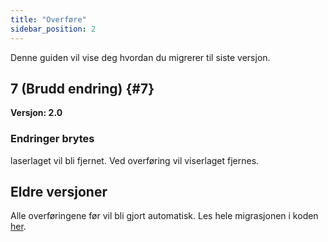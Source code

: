 ```yaml
---
title: "Overføre"
sidebar_position: 2
---
```


Denne guiden vil vise deg hvordan du migrerer til siste versjon.

## 7 (Brudd endring) {#7}

**Versjon: 2.0**

### Endringer brytes

laserlaget vil bli fjernet. Ved overføring vil viserlaget fjernes.

## Eldre versjoner

Alle overføringene før vil bli gjort automatisk. Les hele migrasjonen i koden [her](https://github.com/LinwoodCloud/Butterfly/blob/95825da4ebbf9ded392c863da577666dbcdda45c/app/lib/models/converter.dart#L17).
